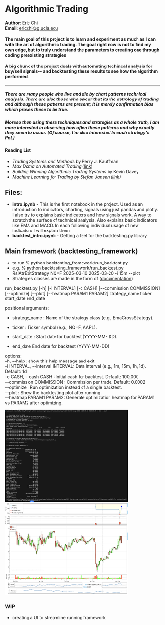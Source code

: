 # Algorithmic Trading

**Author**: Eric Chi  
**Email**: ericchi@g.ucla.edu

#### The main goal of this project is to learn and experiment as much as I can with the art of algorithmic trading. The goal right now is not to find my own edge, but to truly understand the parameters to creating one through coding preexisting strategies
#### A big chunk of the project deals with automating techincal analysis for buy/sell signals-- and backtesting these results to see how the algorithm performed.
---
##### There are many people who live and die by chart patterns technical analysis. There are also those who swear that its the astrology of trading and although these patterns are present; it is merely confirmation bias which proves these to be true.

##### Moreso than using these techniques and strategies as a whole truth, I am more interested in observing how often these patterns and why exactly they seem to occur. (Of course, I'm also interested in each strategy's PnL)

#### Reading List
- *Trading Systems and Methods* by Perry J. Kauffman
- *Max Dama on Automated Trading* ([link](http://isomorphisms.sdf.org/maxdama.pdf))
- *Building Winning Algorithmic Trading Systems* by Kevin Davey
- *Machine Learning for Trading by Stefan Jansen ([link](https://github.com/stefan-jansen/machine-learning-for-trading))* 

## Files:
- __intro.ipynb__ - This is the first notebook in the project. Used as an introduction to indicators, charting, signals using just pandas and plotly. I also try to explains basic indicators and how signals work. A way to scratch the surface of technical analysis. Also explains basic indicators like EMA and MACD. In each following individual usage of new indicators I will explain them
- __backtest_intro.ipynb__ - Getting a feel for the backtesting.py library


## Main framework (backtesting_framework)
- to run % python backtesting_framework/run_backtest.py
- e.g. % python backtesting_framework/run_backtest.py RsiAtrExitStrategy NQ=F 2025-03-10 2025-03-20 -i 15m  --plot
- Strategies classes are made in the form of ([documentation](https://kernc.github.io/backtesting.py/doc/backtesting/backtesting.html#gsc.tab=0))

run_backtest.py [-h] [-i INTERVAL] [-c CASH]
                       [--commission COMMISSION]
                       [--optimize] [--plot]
                       [--heatmap PARAM1 PARAM2]
                       strategy_name ticker start_date
                       end_date

positional arguments:
  - strategy_name         : Name of the strategy class (e.g.,
                        EmaCrossStrategy).

  - ticker                : Ticker symbol (e.g., NQ=F, AAPL).
  - start_date            : Start date for backtest (YYYY-MM-
                        DD).
  - end_date              End date for backtest (YYYY-MM-DD).

options:  
  -h, --help            : show this help message and exit  
  -i INTERVAL, --interval INTERVAL: 
                        Data interval (e.g., 1m, 15m, 1h,
                        1d). Default: 1d  
  -c CASH, --cash CASH  : Initial cash for backtest. Default:
                        100,000  
  --commission COMMISSION :
                        Commission per trade. Default:
                        0.0002  
  --optimize            : Run optimization instead of a single
                        backtest.  
  --plot                : Show the backtesting plot after
                        running.  
  --heatmap PARAM1 PARAM2: 
                        Generate optimization heatmap for
                        PARAM1 vs PARAM2 after optimizing.

<img src="/pictures/exampleoutput.png" alt="alt text" width="400" height="300"/>
<img src="/pictures/exampleplot.png" alt="alt text" width="400" height="300"/>



### WIP
- creating a UI to streamline running framework